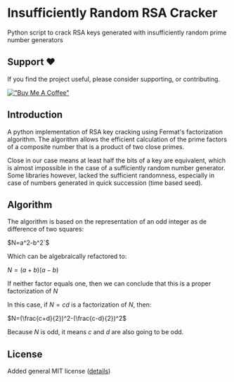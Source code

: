 # Insufficiently Random RSA Cracker

Python script to crack RSA keys generated with insufficiently random prime number generators

## Support ❤️

If you find the project useful, please consider supporting, or contributing.

[!["Buy Me A Coffee"](https://www.buymeacoffee.com/assets/img/custom_images/orange_img.png)](https://www.buymeacoffee.com/dubniczky)

## Introduction

A python implementation of RSA key cracking using Fermat's factorization algorithm. The algorithm allows the efficient calculation of the prime factors of a composite number that is a product of two close primes.

Close in our case means at least half the bits of a key are equivalent, which is almost impossible in the case of a sufficiently random number generator. Some libraries however, lacked the sufficient randomness, especially in case of numbers generated in quick succession (time based seed).

## Algorithm

The algorithm is based on the representation of an odd integer as de difference of two squares:

$N=a^2-b^2`$

Which can be algebraically refactored to:

$N=(a+b)(a-b)$

If neither factor equals one, then we can conclude that this is a proper factorization of $N$

In this case, if $N=cd$ is a factorization of $N$, then:

$N=(\frac{c+d}{2})^2-(\frac{c-d}{2})^2$

Because $N$ is odd, it means $c$ and $d$ are also going to be odd.

## License

Added general MIT license ([details](/LICENSE))
